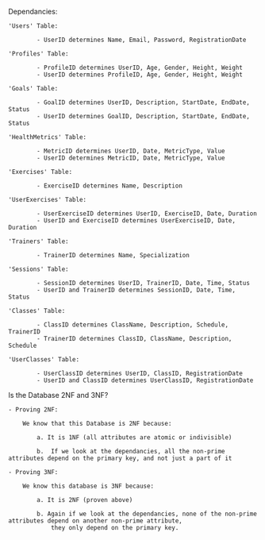 Dependancies:

    'Users' Table:

            - UserID determines Name, Email, Password, RegistrationDate

    'Profiles' Table:

            - ProfileID determines UserID, Age, Gender, Height, Weight
            - UserID determines ProfileID, Age, Gender, Height, Weight

    'Goals' Table: 

            - GoalID determines UserID, Description, StartDate, EndDate, Status
            - UserID determines GoalID, Description, StartDate, EndDate, Status

    'HealthMetrics' Table:

            - MetricID determines UserID, Date, MetricType, Value
            - UserID determines MetricID, Date, MetricType, Value

    'Exercises' Table:

            - ExerciseID determines Name, Description

    'UserExercises' Table: 

            - UserExerciseID determines UserID, ExerciseID, Date, Duration
            - UserID and ExerciseID determines UserExerciseID, Date, Duration

    'Trainers' Table:

            - TrainerID determines Name, Specialization

    'Sessions' Table: 

            - SessionID determines UserID, TrainerID, Date, Time, Status
            - UserID and TrainerID determines SessionID, Date, Time, Status

    'Classes' Table: 

            - ClassID determines ClassName, Description, Schedule, TrainerID
            - TrainerID determines ClassID, ClassName, Description, Schedule

    'UserClasses' Table: 

            - UserClassID determines UserID, ClassID, RegistrationDate
            - UserID and ClassID determines UserClassID, RegistrationDate


Is the Database 2NF and 3NF?

    - Proving 2NF:

        We know that this Database is 2NF because: 
            
            a. It is 1NF (all attributes are atomic or indivisible)

            b.  If we look at the dependancies, all the non-prime attributes depend on the primary key, and not just a part of it
    
    - Proving 3NF:

        We know this database is 3NF because:

            a. It is 2NF (proven above)

            b. Again if we look at the dependancies, none of the non-prime attributes depend on another non-prime attribute, 
                they only depend on the primary key. 
         